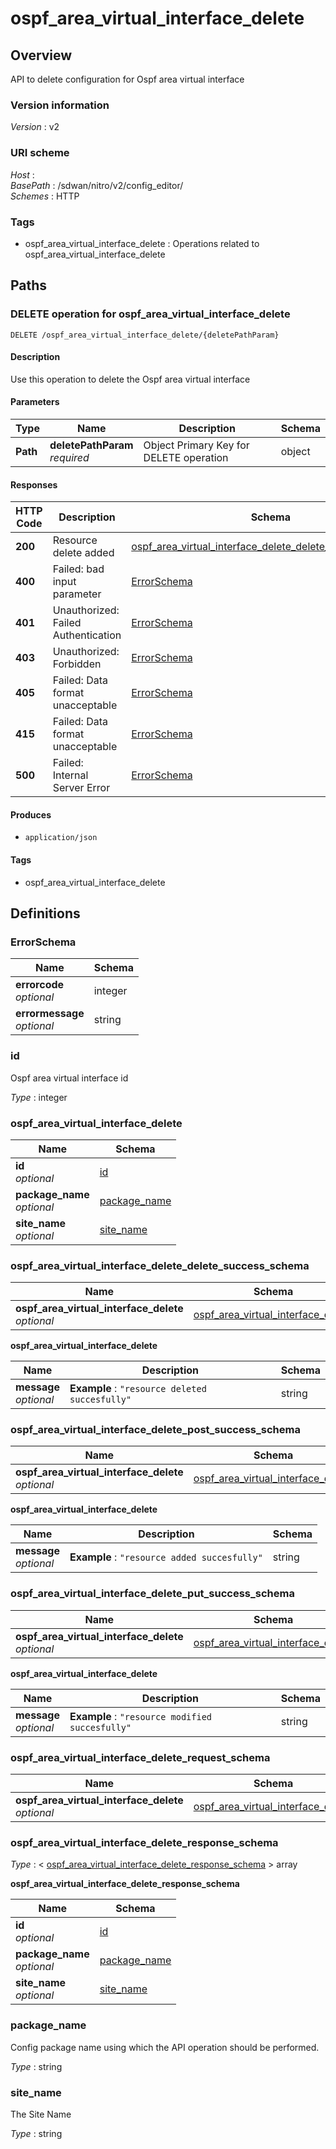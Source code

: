 # ospf\_area\_virtual\_interface\_delete


<a name="overview"></a>
## Overview
API to delete configuration for Ospf area virtual interface


### Version information
*Version* : v2


### URI scheme
*Host* : <MGMT-IP>  
*BasePath* : /sdwan/nitro/v2/config\_editor/  
*Schemes* : HTTP


### Tags

* ospf\_area\_virtual\_interface\_delete : Operations related to ospf\_area\_virtual\_interface\_delete 




<a name="paths"></a>
## Paths

<a name="ospf\_area\_virtual\_interface\_delete-deletepathparam-delete"></a>
### DELETE operation for ospf\_area\_virtual\_interface\_delete
```
DELETE /ospf_area_virtual_interface_delete/{deletePathParam}
```


#### Description
Use this operation to delete the Ospf area virtual interface


#### Parameters

|Type|Name|Description|Schema|
|---|---|---|---|
|**Path**|**deletePathParam**  <br>*required*|Object Primary Key for DELETE operation|object|


#### Responses

|HTTP Code|Description|Schema|
|---|---|---|
|**200**|Resource delete added|[ospf\_area\_virtual\_interface\_delete\_delete\_success\_schema](#ospf\_area\_virtual\_interface\_delete\_delete\_success\_schema)|
|**400**|Failed: bad input parameter|[ErrorSchema](#errorschema)|
|**401**|Unauthorized: Failed Authentication|[ErrorSchema](#errorschema)|
|**403**|Unauthorized: Forbidden|[ErrorSchema](#errorschema)|
|**405**|Failed: Data format unacceptable|[ErrorSchema](#errorschema)|
|**415**|Failed: Data format unacceptable|[ErrorSchema](#errorschema)|
|**500**|Failed: Internal Server Error|[ErrorSchema](#errorschema)|


#### Produces

* `application/json`


#### Tags

* ospf\_area\_virtual\_interface\_delete




<a name="definitions"></a>
## Definitions

<a name="errorschema"></a>
### ErrorSchema

|Name|Schema|
|---|---|
|**errorcode**  <br>*optional*|integer|
|**errormessage**  <br>*optional*|string|


<a name="id"></a>
### id
Ospf area virtual interface id

*Type* : integer


<a name="ospf\_area\_virtual\_interface\_delete"></a>
### ospf\_area\_virtual\_interface\_delete

|Name|Schema|
|---|---|
|**id**  <br>*optional*|[id](#id)|
|**package\_name**  <br>*optional*|[package\_name](#package\_name)|
|**site\_name**  <br>*optional*|[site\_name](#site\_name)|


<a name="ospf\_area\_virtual\_interface\_delete\_delete\_success\_schema"></a>
### ospf\_area\_virtual\_interface\_delete\_delete\_success\_schema

|Name|Schema|
|---|---|
|**ospf\_area\_virtual\_interface\_delete**  <br>*optional*|[ospf\_area\_virtual\_interface\_delete](#ospf\_area\_virtual\_interface\_delete\_delete\_success\_schema-ospf\_area\_virtual\_interface\_delete)|

<a name="ospf\_area\_virtual\_interface\_delete\_delete\_success\_schema-ospf\_area\_virtual\_interface\_delete"></a>
**ospf\_area\_virtual\_interface\_delete**

|Name|Description|Schema|
|---|---|---|
|**message**  <br>*optional*|**Example** : `"resource deleted succesfully"`|string|


<a name="ospf\_area\_virtual\_interface\_delete\_post\_success\_schema"></a>
### ospf\_area\_virtual\_interface\_delete\_post\_success\_schema

|Name|Schema|
|---|---|
|**ospf\_area\_virtual\_interface\_delete**  <br>*optional*|[ospf\_area\_virtual\_interface\_delete](#ospf\_area\_virtual\_interface\_delete\_post\_success\_schema-ospf\_area\_virtual\_interface\_delete)|

<a name="ospf\_area\_virtual\_interface\_delete\_post\_success\_schema-ospf\_area\_virtual\_interface\_delete"></a>
**ospf\_area\_virtual\_interface\_delete**

|Name|Description|Schema|
|---|---|---|
|**message**  <br>*optional*|**Example** : `"resource added succesfully"`|string|


<a name="ospf\_area\_virtual\_interface\_delete\_put\_success\_schema"></a>
### ospf\_area\_virtual\_interface\_delete\_put\_success\_schema

|Name|Schema|
|---|---|
|**ospf\_area\_virtual\_interface\_delete**  <br>*optional*|[ospf\_area\_virtual\_interface\_delete](#ospf\_area\_virtual\_interface\_delete\_put\_success\_schema-ospf\_area\_virtual\_interface\_delete)|

<a name="ospf\_area\_virtual\_interface\_delete\_put\_success\_schema-ospf\_area\_virtual\_interface\_delete"></a>
**ospf\_area\_virtual\_interface\_delete**

|Name|Description|Schema|
|---|---|---|
|**message**  <br>*optional*|**Example** : `"resource modified succesfully"`|string|


<a name="ospf\_area\_virtual\_interface\_delete\_request\_schema"></a>
### ospf\_area\_virtual\_interface\_delete\_request\_schema

|Name|Schema|
|---|---|
|**ospf\_area\_virtual\_interface\_delete**  <br>*optional*|[ospf\_area\_virtual\_interface\_delete](#ospf\_area\_virtual\_interface\_delete)|


<a name="ospf\_area\_virtual\_interface\_delete\_response\_schema"></a>
### ospf\_area\_virtual\_interface\_delete\_response\_schema
*Type* : < [ospf\_area\_virtual\_interface\_delete\_response\_schema](#ospf\_area\_virtual\_interface\_delete\_response\_schema-inline) > array

<a name="ospf\_area\_virtual\_interface\_delete\_response\_schema-inline"></a>
**ospf\_area\_virtual\_interface\_delete\_response\_schema**

|Name|Schema|
|---|---|
|**id**  <br>*optional*|[id](#id)|
|**package\_name**  <br>*optional*|[package\_name](#package\_name)|
|**site\_name**  <br>*optional*|[site\_name](#site\_name)|


<a name="package\_name"></a>
### package\_name
Config package name using which the API operation should be performed.

*Type* : string


<a name="site\_name"></a>
### site\_name
The Site Name

*Type* : string





